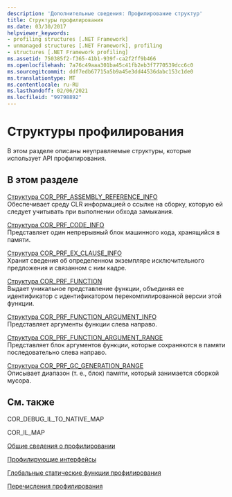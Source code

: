 ```yaml
---
description: 'Дополнительные сведения: Профилирование структур'
title: Структуры профилирования
ms.date: 03/30/2017
helpviewer_keywords:
- profiling structures [.NET Framework]
- unmanaged structures [.NET Framework], profiling
- structures [.NET Framework profiling]
ms.assetid: 750385f2-f365-41b1-939f-ca2f2ff9b466
ms.openlocfilehash: 7a76c49aaa301ba45c41fb2eb3f7770539dcc6c0
ms.sourcegitcommit: ddf7edb67715a5b9a45e3dd44536dabc153c1de0
ms.translationtype: MT
ms.contentlocale: ru-RU
ms.lasthandoff: 02/06/2021
ms.locfileid: "99798892"
---
```

# <a name="profiling-structures"></a>Структуры профилирования

В этом разделе описаны неуправляемые структуры, которые использует API профилирования.  
  
## <a name="in-this-section"></a>В этом разделе  

 [Структура COR_PRF_ASSEMBLY_REFERENCE_INFO](cor-prf-assembly-reference-info-structure.md)  
 Обеспечивает среду CLR информацией о ссылке на сборку, которую ей следует учитывать при выполнении обхода замыкания.  
  
 [Структура COR_PRF_CODE_INFO](cor-prf-code-info-structure.md)  
 Представляет один непрерывный блок машинного кода, хранящийся в памяти.  
  
 [Структура COR_PRF_EX_CLAUSE_INFO](cor-prf-ex-clause-info-structure.md)  
 Хранит сведения об определенном экземпляре исключительного предложения и связанном с ним кадре.  
  
 [Структура COR_PRF_FUNCTION](cor-prf-function-structure.md)  
 Выдает уникальное представление функции, объединяя ее идентификатор с идентификатором перекомпилированной версии этой функции.  
  
 [Структура COR_PRF_FUNCTION_ARGUMENT_INFO](cor-prf-function-argument-info-structure.md)  
 Представляет аргументы функции слева направо.  
  
 [Структура COR_PRF_FUNCTION_ARGUMENT_RANGE](cor-prf-function-argument-range-structure.md)  
 Представляет блок аргументов функции, которые сохраняются в памяти последовательно слева направо.  
  
 [Структура COR_PRF_GC_GENERATION_RANGE](cor-prf-gc-generation-range-structure.md)  
 Описывает диапазон (т. е., блок) памяти, который занимается сборкой мусора.  
  
## <a name="related-sections"></a>См. также  

 COR_DEBUG_IL_TO_NATIVE_MAP  
  
 COR_IL_MAP  
  
 [Общие сведения о профилировании](profiling-overview.md)  
  
 [Профилирующие интерфейсы](profiling-interfaces.md)  
  
 [Глобальные статические функции профилирования](profiling-global-static-functions.md)  
  
 [Перечисления профилирования](profiling-enumerations.md)
